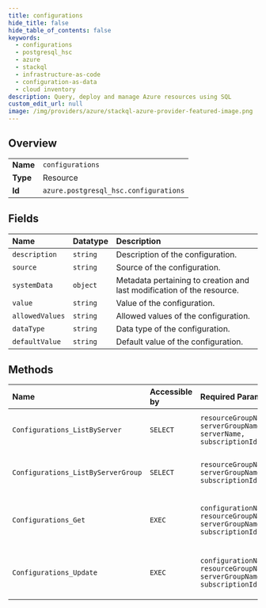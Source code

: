 ```yaml
---
title: configurations
hide_title: false
hide_table_of_contents: false
keywords:
  - configurations
  - postgresql_hsc
  - azure    
  - stackql
  - infrastructure-as-code
  - configuration-as-data
  - cloud inventory
description: Query, deploy and manage Azure resources using SQL
custom_edit_url: null
image: /img/providers/azure/stackql-azure-provider-featured-image.png
---
```

  
    

## Overview
<table><tbody>
<tr><td><b>Name</b></td><td><code>configurations</code></td></tr>
<tr><td><b>Type</b></td><td>Resource</td></tr>
<tr><td><b>Id</b></td><td><code>azure.postgresql_hsc.configurations</code></td></tr>
</tbody></table>

## Fields
| Name | Datatype | Description |
|:-----|:---------|:------------|
| `description` | `string` | Description of the configuration. |
| `source` | `string` | Source of the configuration. |
| `systemData` | `object` | Metadata pertaining to creation and last modification of the resource. |
| `value` | `string` | Value of the configuration. |
| `allowedValues` | `string` | Allowed values of the configuration. |
| `dataType` | `string` | Data type of the configuration. |
| `defaultValue` | `string` | Default value of the configuration. |
## Methods
| Name | Accessible by | Required Params | Description |
|:-----|:--------------|:----------------|:------------|
| `Configurations_ListByServer` | `SELECT` | `resourceGroupName, serverGroupName, serverName, subscriptionId` | List all the configurations of a server in server group. |
| `Configurations_ListByServerGroup` | `SELECT` | `resourceGroupName, serverGroupName, subscriptionId` | List all the configurations of a server group. |
| `Configurations_Get` | `EXEC` | `configurationName, resourceGroupName, serverGroupName, subscriptionId` | Gets information about single server group configuration. |
| `Configurations_Update` | `EXEC` | `configurationName, resourceGroupName, serverGroupName, subscriptionId` | Updates configuration of server role groups in a server group |
